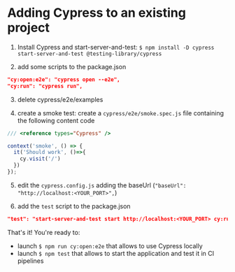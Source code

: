 # Adding Cypress to an existing project

1. Install Cypress and start-server-and-test: `$ npm install -D cypress start-server-and-test @testing-library/cypress`

2. add some scripts to the package.json
```json
"cy:open:e2e": "cypress open --e2e",
"cy:run": "cypress run",
```
3. delete cypress/e2e/examples

4. create a smoke test: create a `cypress/e2e/smoke.spec.js` file containing the following content code
  ```js
  /// <reference types="Cypress" />

  context('smoke', () => {
    it('Should work', ()=>{
      cy.visit('/')
    })
  });
  ```

5. edit the `cypress.config.js` adding the baseUrl (`"baseUrl": "http://localhost:<YOUR_PORT>",`)

6. add the `test` script to the package.json
  ```json
  "test": "start-server-and-test start http://localhost:<YOUR_PORT> cy:run",
  ```

That's it! You're ready to:
- launch `$ npm run cy:open:e2e` that allows to use Cypress locally
- launch `$ npm test` that allows to start the application and test it in CI pipelines
